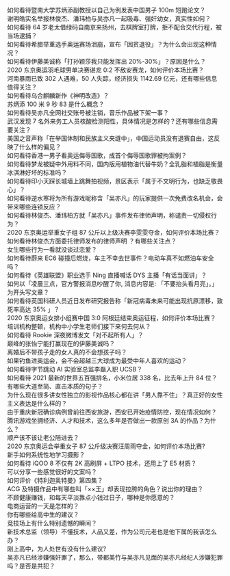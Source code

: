 如何看待暨南大学苏炳添副教授以自己为例发表中国男子 100m 短跑论文？  
谢明皓实名举报林俊杰、潘玮柏与吴亦凡一起吸毒、强奸幼女，真实性如何？  
如何看待 64 岁老太借绿码自南京来扬州，去棋牌室打牌，拒不配合交代行程，被当场逮捕？  
如何看待希腊举重选手奥运赛场泪崩，宣布「因贫退役」？为什么会出现这种情况？  
如何看待伊藤美诚称「打孙颖莎我只能发挥出 20%-30%」？原因是什么？  
2020 东京奥运羽毛球男单决赛谌龙 0:2 不敌安赛龙，如何评价本场比赛？  
河南暴雨已致 302 人遇难，50 人失踪，经济损失 1142.69 亿元，还有哪些信息值得关注？  
如何看待乌合麒麟新作《神明改造》？  
苏炳添 100 米 9 秒 83 是什么概念？  
如何看待吴亦凡全网社交账号被注销，音乐作品被下架一事？  
武汉发现 7 名外来务工人员核酸检测阳性，具体情况是怎样的？还有哪些信息需要关注？  
美国之音声称「在举国体制和民族主义夹缝中」，中国运动员没有退赛自由，这反映了什么样的偏见？  
如何看待香港一男子看奥运侮辱国歌，成首个侮辱国歌罪被拘案例？  
如何看待梦龙被疑中外用料不同，国内版用植物油代替牛奶？全乳脂和植脂是衡量冰淇淋好坏的标准吗？  
如何看待印小天踩长城墙上跳舞拍视频，景区表示「属于不文明行为，也缺乏敬畏心」？  
如何看待逆水寒将为所有游戏昵称含「吴亦凡」的玩家提供一次免费改名机会，会带来哪些连锁反应？  
如何看待林俊杰、潘玮柏方就「吴亦凡」事件发布律师声明，称谴责一切侵权行为？  
2020 东京奥运举重女子组 87 公斤以上级决赛李雯雯夺金，如何评价本场比赛？  
如何看待林俊杰方面委托律师发布的律师声明 ？有哪些关注点？  
女生哪些行为一看就没谈过恋爱？  
如何看待蔚来 EC6 碰撞后燃烧，车主不幸去世事件？电动车真不如燃油车安全吗？  
如何看待《英雄联盟》职业选手 Ning 直播喊话 DYS 主播「有话当面讲」？  
如何以「凌晨三点，官方警报消息吵醒了你, 消息内容是: 「不要抬头看月亮」。」为开头写文章？  
如何看待英国科研人员近日发布研究报告称「新冠病毒未来可能出现抗原漂移，致死率高达 35% 」？  
2020 东京奥运女排小组赛中国 3:0 阿根廷结束奥运征程，如何评价本场比赛？  
培训机构整顿，机构中小学生老师们接下来何去何从？  
如何看待 Rookie 深夜微博发文「对不起所有人」？  
巅峰的张怡宁能打赢现在的伊藤美诚吗？  
离婚后不带孩子走的女人真的不会想孩子吗？  
如果钓鱼进奥运会，会不会超越三大球成为最受中年人喜欢的运动？  
如何看待字节跳动 AI 实验室总监李磊入职 UCSB？  
如何看待 2021 最新的世界五百强排名，小米位居 338 名，比去年上升 84 位？  
有哪些大道至简、直击本质的句子？  
为什么现在很多讲女性独立的影视作品核心都在讲「男人靠不住」？真正好的女性主义表达是什么样的？  
由于重庆新冠确诊病例曾前往西安旅游，西安已开始疫情防控，现在情况如何？  
腾讯游戏坐拥经济、人才和技术，这么多年是否做出一款原创 3A 的作品？为什么？  
顺产该不该让老公陪进去？  
2020 东京奥运会举重女子 87 公斤级决赛汪周雨夺金，如何评价本场比赛?  
新手如何系统性地学习摄影？  
如何看待 iQOO 8 不仅有 2K 高刷屏 + LTPO 技术，还用上了 E5 材质？  
可以分享一些感觉很好的文案吗？  
如何评价《特利迦奥特曼》第四集？  
ACG 及特摄作品中有哪些叫「××王」却表现拉胯的角色？说出你的理由？  
不顾健康赚钱，和每天平淡靠点小钱过日子，哪种是你愿意的？  
电商运营的一天是怎样的？  
你有哪些给高中生的建议？  
竞技场上有什么特别遗憾的瞬间？  
新技术总监（领导）不懂技术，人品又差，作为公司元老也是他下属的我该怎么办？  
刚上高中，为人处世有没有什么建议?  
吴亦凡已经涉嫌强奸罪了，那么，带都美竹与吴亦凡见面的吴亦凡经纪人涉嫌犯罪吗？是否是共犯？  

